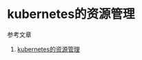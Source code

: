 # kubernetes的资源管理

参考文章

1. [kubernetes的资源管理](http://bazingafeng.com/2017/12/04/the-management-of-resource-in-kubernetes/)

